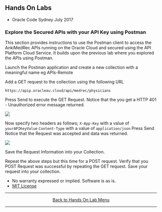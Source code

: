 ## Hands On Labs

- Oracle Code Sydney July 2017

### Explore the Secured APIs with your API Key using Postman

This section provides instructions to use the Postman client to access the AnkiMedRec APIs running on the Oracle Cloud and secured using the API Platform Cloud Service.
It builds upon the previous lab where you explored the APIs using Postman.

Launch the Postman application and create a new collection with a meaningful name eg APIs-Remote

Add a GET request to the collection using the following URL

```https://apip.oracleau.cloud/api/medrec/physicians```

Press Send to execute the GET Request.
Notice that the you get a HTTP 401 - Unauthorized error message returned.

<img src="./img/exploretheapis-6-1.PNG" />

Now specify two headers as follows;
```X-App-Key``` with a value of ```yourAPIKeyValue```
```Content-Type``` with a value of ```application/json```
Press Send
Notice that the Request was accepted and data was returned.

<img src="./img/exploretheapis-6-2.PNG" />

Save the Request Information into your Collection.

Repeat the above steps but this time for a POST request.
Verify that you POST  Request was successful by repeating the GET request.
Save your request into your collection.

* No warranty expressed or implied.  Software is as is.
* [MIT License](http://www.opensource.org/licenses/mit-license.html)

<hr />
<center>
<a href="../../handsonlabs" class="btn" >Back to Hands On Lab Menu</a>
<center />
<hr />

